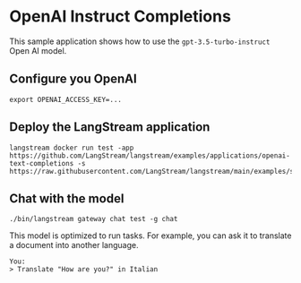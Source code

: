 # OpenAI Instruct Completions

This sample application shows how to use the `gpt-3.5-turbo-instruct` Open AI model.

## Configure you OpenAI


```
export OPENAI_ACCESS_KEY=...
```

## Deploy the LangStream application
```
langstream docker run test -app https://github.com/LangStream/langstream/examples/applications/openai-text-completions -s https://raw.githubusercontent.com/LangStream/langstream/main/examples/secrets/secrets.yaml 
```

## Chat with the model

```
./bin/langstream gateway chat test -g chat
```

This model is optimized to run tasks. For example, you can ask it to translate a document into another language.

```
You: 
> Translate "How are you?" in Italian
```




